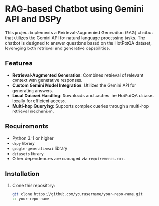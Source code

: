 

# RAG-based Chatbot using Gemini API and DSPy

This project implements a Retrieval-Augmented Generation (RAG) chatbot that utilizes the Gemini API for natural language processing tasks. The chatbot is designed to answer questions based on the HotPotQA dataset, leveraging both retrieval and generative capabilities.

## Features

- **Retrieval-Augmented Generation**: Combines retrieval of relevant context with generative responses.
- **Custom Gemini Model Integration**: Utilizes the Gemini API for generating answers.
- **Local Dataset Handling**: Downloads and caches the HotPotQA dataset locally for efficient access.
- **Multi-hop Querying**: Supports complex queries through a multi-hop retrieval mechanism.

## Requirements

- Python 3.11 or higher
- `dspy` library
- `google-generativeai` library
- `datasets` library
- Other dependencies are managed via `requirements.txt`.

## Installation

1. Clone this repository:
   ```bash
   git clone https://github.com/yourusername/your-repo-name.git
   cd your-repo-name
   ```
